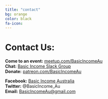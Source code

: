 ```yaml
---
title: "contact"
bg: orange
color: black
fa-icon: 
---
```


# Contact Us:

**Come to an event:** [meetup.com/BasicIncomeAu](http://meetup.com/BasicIncomeAu)<br>
**Chat:** [Basic Income Slack Group](https://join.slack.com/t/basicincomeau/shared_invite/enQtMjQ0MDQ1NTE5NzgxLWRiNjY1YzdiZDdmYWIwNDFiZDgxZWE4ZWVlODZjMzFiMzZkNjJjNWVkNmJkMDZjNzMxNGExN2JmNDg0MDNiODg)<br>
**Donate:** [patreon.com/BasicIncomeAu](http://patreon.com/BasicIncomeAu)

**Facebook:** [Basic Income Australia](https://www.facebook.com/BasicIncomeAu/)<br>
**Twitter:** @BasicIncome_Au<br>
**Email:** BasicIncomeAu@gmail.com
